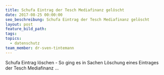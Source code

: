 ```yaml
---
title: Schufa Eintrag der Tesch Mediafinanz gelöscht
date: 2017-08-25 00:00:00
seo_beschreibung: Schufa Eintrag der Tesch Mediafinanz gelöscht
layout: post
feature_bild_path:
tags:
topics:
  - datenschutz
team_member: dr-sven-tintemann
---
```



Schufa Eintrag l&ouml;schen - So ging es in Sachen L&ouml;schung eines Eintrages der Tesch Mediafinanz ...